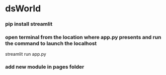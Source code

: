 # dsWorld

### pip install streamlit
### open terminal from the location where app.py presents and run the command to launch the localhost 
streamlit run app.py

### add new module in pages folder
